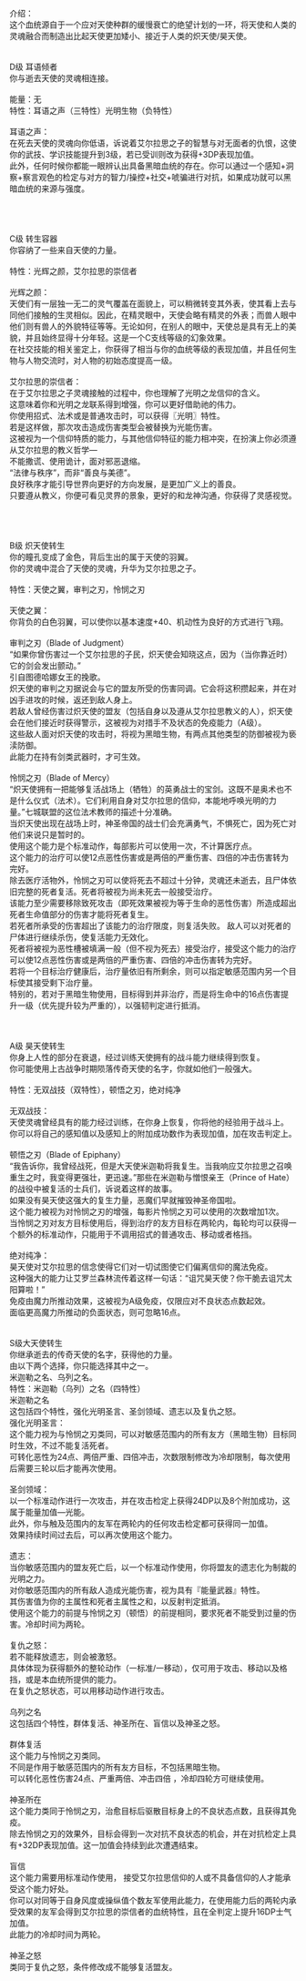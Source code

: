 <title>艾尔拉思天使转生</title>
<meta name="GENERATOR" content="WinCHM">
<meta http-equiv="Content-Type" content="text/html; charset=gb2312">
<br>介绍：
<br>这个血统源自于一个应对天使种群的缓慢衰亡的绝望计划的一环，将天使和人类的灵魂融合而制造出比起天使更加矮小、接近于人类的炽天使/昊天使。
<br>
<br>
<br>D级 耳语倾者 
<br>       你与逝去天使的灵魂相连接。 
<br>
<br>能量：无 
<br>特性：耳语之声（三特性）光明生物（负特性） 
<br>
<br>耳语之声：
<br>       在死去天使的灵魂向你低语，诉说着艾尔拉思之子的智慧与对无面者的仇恨，这使你的武技、学识技能提升到3级，若已受训则改为获得+3DP表现加值。
<br>       此外，任何时候你都能一眼辨认出具备黑暗血统的存在。你可以通过一个感知+洞察+察言观色的检定与对方的智力/操控+社交+唬骗进行对抗，如果成功就可以黑暗血统的来源与强度。 
<br>
<br>
<br>
<br>
<br>C级 转生容器 
<br>你容纳了一些来自天使的力量。 
<br>
<br>特性：光辉之颜，艾尔拉思的崇信者
<br>
<br>光辉之颜：
<br>       天使们有一层独一无二的灵气覆盖在面貌上，可以稍微转变其外表，使其看上去与同他们接触的生灵相似。因此，在精灵眼中，天使会略有精灵的外表；而兽人眼中他们则有兽人的外貌特征等等。无论如何，在别人的眼中，天使总是具有无上的美貌，并且始终显得十分年轻。这是一个C支线等级的幻象效果。 
<br>       在社交技能的相关鉴定上，你获得了相当与你的血统等级的表现加值，并且任何生物与人物交流时，对人物的初始态度提高一级。 
<br>
<br>艾尔拉思的崇信者：
<br>       在于艾尔拉思之子灵魂接触的过程中，你也理解了光明之龙信仰的含义。
<br>       这意味着你和光明之龙联系得到增强，你可以更好借助祂的伟力。
<br>       你使用招式、法术或是普通攻击时，可以获得〖光明〗特性。
<br>       若是这样做，那次攻击造成伤害类型会被替换为光能伤害。
<br>       这被视为一个信仰特质的能力，与其他信仰特征的能力相冲突，在扮演上你必须遵从艾尔拉思的教义哲学―      
<br>       不能撒谎、使用诡计，面对邪恶退缩。
<br>      “法律与秩序”，而非“善良与美德”。
<br>       良好秩序才能引导世界向更好的方向发展，是更加广义上的善良。
<br>       只要遵从教义，你便可看见灵界的景象，更好的和龙神沟通，你获得了灵感视觉。
<br>        
<br>         
<br>
<br>
<br>B级 炽天使转生 
<br>       你的瞳孔变成了金色，背后生出的属于天使的羽翼。
<br>       你的灵魂中混合了天使的灵魂，升华为艾尔拉思之子。 
<br>
<br>特性：天使之翼，审判之刃，怜悯之刃
<br>
<br>天使之翼：
<br>        你背负的白色羽翼，可以使你以基本速度+40、机动性为良好的方式进行飞翔。 
<br>
<br>审判之刃（Blade of Judgment）
<br>      “如果你曾伤害过一个艾尔拉思的子民，炽天使会知晓这点，因为（当你靠近时）它的剑会发出颤动。”
<br>                      引自图德哈娜女王的挽歌。
<br>       炽天使的审判之刃据说会与它的盟友所受的伤害同调。它会将这积攒起来，并在对凶手进攻的时候，返还到敌人身上。
<br>       若敌人曾经伤害过炽天使的盟友（包括自身以及遵从艾尔拉思教义的人），炽天使会在他们接近时获得警示，这被视为对措手不及状态的免疫能力（A级）。
<br>       这些敌人面对炽天使的攻击时，将视为黑暗生物，有两点其他类型的防御被视为亵渎防御。
<br>       此能力在持有剑类武器时，才可生效。
<br>
<br>怜悯之刃（Blade of Mercy）
<br>       “炽天使拥有一把能够复活战场上（牺牲）的英勇战士的宝剑。这既不是奥术也不是什么仪式（法术）。它们利用自身对艾尔拉思的信仰，本能地呼唤光明的力量。”七城联盟的这位法术教师的描述十分准确。
<br>       当炽天使出现在战场上时，神圣帝国的战士们会充满勇气，不惧死亡，因为死亡对他们来说只是暂时的。
<br>       使用这个能力是个标准动作，每部影片可以使用一次，不计算医疗点。 
<br>       这个能力的治疗可以使12点恶性伤害或是两倍的严重伤害、四倍的冲击伤害转为完好。
<br>       除去医疗活物外，怜悯之刃可以使将死去不超过十分钟，灵魂还未逝去，且尸体依旧完整的死者复活。死者将被视为尚未死去一般接受治疗。
<br>       该能力至少需要移除致死攻击（即死效果被视为等于生命的恶性伤害）所造成超出死者生命值部分的伤害才能将死者复生。
<br>       若死者所承受的伤害超出了该能力的治疗限度，则复活失败。       敌人可以对死者的尸体进行继续杀伤，使复活能力无效化。
<br>       死者将被视为恶性槽被填满一般（但不视为死去）接受治疗，接受这个能力的治疗可以使12点恶性伤害或是两倍的严重伤害、四倍的冲击伤害转为完好。
<br>       若将一个目标治疗健康后，治疗量依旧有所剩余，则可以指定敏感范围内另一个目标使其接受剩下治疗量。
<br>       特别的，若对于黑暗生物使用，目标得到并非治疗，而是将生命中的16点伤害提升一级（优先提升较为严重的），以强韧判定进行抵消。
<br>      
<br> 
<br>
<br>A级 昊天使转生 
<br>        你身上人性的部分在衰退，经过训练天使拥有的战斗能力继续得到恢复。
<br>        你可能使用上古战争时期陨落传奇天使的名字，你就如他们一般强大。
<br>
<br>特性：无双战技（双特性），顿悟之刃，绝对纯净 
<br>
<br>无双战技：
<br>        天使灵魂曾经具有的能力经过训练，在你身上恢复，你将他的经验用于战斗上。
<br>        你可以将自己的感知值以及感知上的附加成功数作为表现加值，加在攻击判定上。
<br>
<br>顿悟之刃（Blade of Epiphany）
<br>       “我告诉你，我曾经战死，但是大天使米迦勒将我复生。当我响应艾尔拉思之召唤重生之时，我变得更强壮，更迅速。”那些在米迦勒与憎恨亲王（Prince of Hate）的战役中被复活的士兵们，诉说着这样的故事。
<br>       如果没有昊天使这强大的复生力量，恶魔们早就摧毁神圣帝国啦。
<br>       这个能力被视为对怜悯之刃的增强，每影片怜悯之刃可以使用的次数增加1次。
<br>       当怜悯之刃对友方目标使用后，得到治疗的友方目标在两轮内，每轮均可以获得一个额外的标准动作，只能用于不调用招式的普通攻击、移动或者格挡。
<br>        
<br>绝对纯净：
<br>       昊天使对艾尔拉思的信念使得它们对一切试图使它们偏离信仰的魔法免疫。
<br>       这种强大的能力让艾罗兰森林流传着这样一句话：“诅咒昊天使？你干脆去诅咒太阳算啦！”
<br>       免疫由魔力所推动效果，这被视为A级免疫，仅限应对不良状态点数起效。
<br>       面临更高魔力所推动的负面状态，则可忽略16点。
<br>        
<br>       
<br>S级大天使转生
<br>       你继承逝去的传奇天使的名字，获得他的力量。
<br>       由以下两个选择，你只能选择其中之一。
<br>       米迦勒之名、乌列之名。
<br>特性：米迦勒（乌列）之名（四特性）
<br>米迦勒之名
<br>       这包括四个特性，强化光明圣言、圣剑领域、遗志以及复仇之怒。
<br>强化光明圣言：
<br>       这个能力视为与怜悯之刃类同，可以对敏感范围内的所有友方（黑暗生物）目标同时生效，不过不能复活死者。
<br>       可转化恶性为24点、两倍严重、四倍冲击，次数限制修改为冷却限制，每次使用后需要三轮以后才能再次使用。
<br>
<br>圣剑领域：
<br>       以一个标准动作进行一次攻击，并在攻击检定上获得24DP以及8个附加成功，这属于能量加值―光能。
<br>       此外，你与触及范围内的友军在两轮内的任何攻击检定都可获得同一加值。
<br>       效果持续时间过去后，可以再次使用这个能力。
<br>
<br>遗志：
<br>       当你敏感范围内的盟友死亡后，以一个标准动作使用，你将盟友的遗志化为制裁的光明之力。
<br>       对你敏感范围内的所有敌人造成光能伤害，视为具有『能量武器』特性。
<br>       其伤害值为你的主属性和死者主属性之和，以反射判定抵消。
<br>       使用这个能力的前提与怜悯之刃（顿悟）的前提相同，要求死者不能受到过量的伤害。冷却时间为两轮。
<br>
<br>复仇之怒：
<br>       若不能释放遗志，则会被激怒。
<br>       具体体现为获得额外的整轮动作（一标准/一移动），仅可用于攻击、移动以及格挡，或是本血统所提供的能力。
<br>       在复仇之怒状态，可以用移动动作进行攻击。
<br>        
<br>乌列之名
<br>       这包括四个特性，群体复活、神圣所在、盲信以及神圣之怒。
<br>      
<br>群体复活
<br>       这个能力与怜悯之刃类同。
<br>       不同是作用于敏感范围内的所有友方目标，不包括黑暗生物。
<br>       可以转化恶性伤害24点、严重两倍、冲击四倍 ，冷却四轮方可继续使用。
<br>        
<br>神圣所在
<br>       这个能力类同于怜悯之刃，治愈目标后驱散目标身上的不良状态点数，且获得其免疫。
<br>       除去怜悯之刃的效果外，目标会得到一次对抗不良状态的机会，并在对抗检定上具有+32DP表现加值。这一加值会持续到此次遭遇结束。
<br>
<br>盲信
<br>       这个能力需要用标准动作使用， 接受艾尔拉思信仰的人或不具备信仰的人才能承受这个能力好处。
<br>       你可以对同等于自身风度或操纵值个数友军使用此能力，在使用能力后的两轮内承受效果的友军会得到艾尔拉思的崇信者的血统特性，且在全判定上提升16DP士气加值。
<br>       此能力的冷却时间为两轮。
<br>        
<br>神圣之怒
<br>       类同于复仇之怒，条件修改成不能够复活盟友。
<br>     